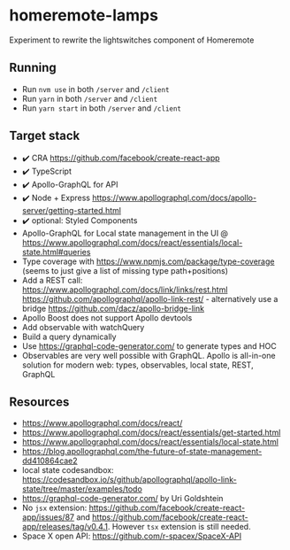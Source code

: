 # homeremote-lamps
Experiment to rewrite the lightswitches component of Homeremote

## Running

* Run `nvm use` in both `/server` and `/client`
* Run `yarn` in both `/server` and `/client`
* Run `yarn start` in both `/server` and `/client`

## Target stack

* :heavy_check_mark: CRA https://github.com/facebook/create-react-app
* :heavy_check_mark: TypeScript
* :heavy_check_mark: Apollo-GraphQL for API
* :heavy_check_mark: Node + Express https://www.apollographql.com/docs/apollo-server/getting-started.html
* :heavy_check_mark: optional: Styled Components
* Apollo-GraphQL for Local state management in the UI @ https://www.apollographql.com/docs/react/essentials/local-state.html#queries
* Type coverage with https://www.npmjs.com/package/type-coverage (seems to just give a list of missing type path+positions)
* Add a REST call: https://www.apollographql.com/docs/link/links/rest.html  https://github.com/apollographql/apollo-link-rest/ - alternatively use a bridge https://github.com/dacz/apollo-bridge-link
* Apollo Boost does not support Apollo devtools
* Add observable with watchQuery
* Build a query dynamically
* Use https://graphql-code-generator.com/ to generate types and HOC
* Observables are very well possible with GraphQL. Apollo is all-in-one solution for modern web: types, observables, local state, REST, GraphQL 


## Resources

* https://www.apollographql.com/docs/react/
* https://www.apollographql.com/docs/react/essentials/get-started.html
* https://www.apollographql.com/docs/react/essentials/local-state.html
* https://blog.apollographql.com/the-future-of-state-management-dd410864cae2
* local state codesandbox: https://codesandbox.io/s/github/apollographql/apollo-link-state/tree/master/examples/todo
* https://graphql-code-generator.com/ by Uri Goldshtein
* No `jsx` extension: https://github.com/facebook/create-react-app/issues/87 and https://github.com/facebook/create-react-app/releases/tag/v0.4.1. However `tsx` extension is still needed.
* Space X open API: https://github.com/r-spacex/SpaceX-API